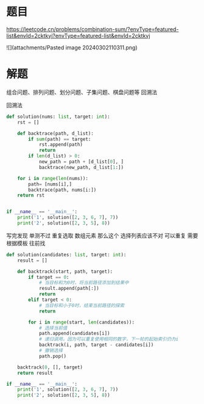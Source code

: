 # 题目

https://leetcode.cn/problems/combination-sum/?envType=featured-list&envId=2cktkvj?envType=featured-list&envId=2cktkvj

![](attachments/Pasted image 20240302110311.png)


# 解题

组合问题、排列问题、划分问题、子集问题、棋盘问题等 回溯法


回溯法

```python
def solution(nums: list, target: int):
    rst = []

    def backtrace(path, d_list):
        if sum(path) == target:
            rst.append(path)
            return
        if len(d_list) > 0:
            new_path = path + [d_list[0], ]
            backtrace(new_path, d_list[1:])

    for i in range(len(nums)):
        path= [nums[i],]
        backtrace(path, nums[i:])
    return rst


if __name__ == '__main__':
    print('1', solution([2, 3, 6, 7], 7))
    print('2', solution([2, 3, 5], 8))

```


写完发现 单测不过 重复选取 数组元素 那么这个 选择列表应该不对
可以重复 需要根据模板 往前找

```python
def solution(candidates: list, target: int):
    result = []

    def backtrack(start, path, target):
        if target == 0:
            # 当目标和为0时，将当前路径添加到结果中
            result.append(path[:])
            return
        elif target < 0:
            # 当目标和小于0时，结束当前路径的探索
            return

        for i in range(start, len(candidates)):
            # 选择当前值
            path.append(candidates[i])
            # 递归调用，因为可以重复使用相同的数字，下一轮的起始索引仍为i
            backtrack(i, path, target - candidates[i])
            # 撤销选择
            path.pop()

    backtrack(0, [], target)
    return result

if __name__ == '__main__':
    print('1', solution([2, 3, 6, 7], 7))
    print('2', solution([2, 3, 5], 8))

```
